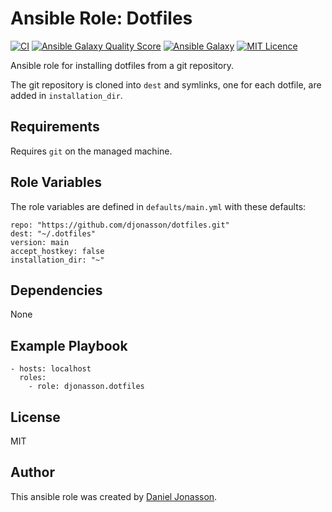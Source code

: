 # Ansible Role: Dotfiles

[![CI](https://github.com/djonasson/ansible-role-dotfiles/workflows/CI/badge.svg?event=push)](https://github.com/djonasson/ansible-role-dotfiles/actions?query=workflow%3ACI) [![Ansible Galaxy Quality Score](https://img.shields.io/ansible/quality/57528)](https://galaxy.ansible.com/djonasson/dotfiles/) [![Ansible Galaxy](https://img.shields.io/ansible/role/d/57528)](https://galaxy.ansible.com/djonasson/dotfiles/) [![MIT Licence](https://img.shields.io/badge/License-MIT-blue.svg)](https://github.com/djonasson/ansible-role-dotfiles/blob/main/LICENSE)


Ansible role for installing dotfiles from a git repository.

The git repository is cloned into `dest` and symlinks, one for each dotfile, are added in `installation_dir`.

## Requirements

Requires `git` on the managed machine.

## Role Variables

The role variables are defined in `defaults/main.yml` with these defaults:

    repo: "https://github.com/djonasson/dotfiles.git"
    dest: "~/.dotfiles"
    version: main
    accept_hostkey: false
    installation_dir: "~"

## Dependencies

None

## Example Playbook

    - hosts: localhost
      roles:
        - role: djonasson.dotfiles

## License

MIT

## Author

This ansible role was created by [Daniel Jonasson](https://github.com/djonasson/).
